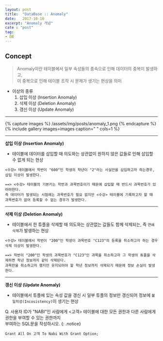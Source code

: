 ```yaml
---
layout: post
title:  "DataBase :: Anomaly"
date:   2017-10-10
excerpt: "Anomaly 개념"
cate : "post"
tag:
- DB
---
```


## Concept

> Anomaly이란 테이블에서 일부 속성들의 종속으로 인해 데이터의 중복이 발생하고, <br/> 이 중복으로 인해 테이블 조작 시 문제가 생기는 현상을 의미

* 이상의 종류
    1. 삽입 이상 (Insertion Anomaly)
    2. 삭제 이상 (Deletion Anomaly)
    3. 갱신 이상 (Update Anomaly)

---

{% capture images %}
    /assets/img/posts/anomaly_1.png
{% endcapture %}
{% include gallery images=images caption=" " cols=1 %}

---

**삽입 이상 (Insertion Anomaly)**

* 테이블에 데이터를 삽입할 때 의도와는 상관없이 원하지 않은 값들로 인해 삽입할 수 없게 되는 현상

```
<수강> 테이블에서 학번이 "600"인 학생의 학년이 "2"라는 사실만을 삽입하고자 하는경우, 삽입 이상이 발생한다.

==> <수강> 테이블의 기본키는 학번과 과목번호이기 때문에 삽입할 때 반드시 과목번호가 있어야한다.
즉 데이터가 발생되는 시점에는 과목번호가 필요 없지만 <수강> 테이블에 기록하고자 할 때 
과목번호가 없어 등록할 수 없는 경우가 발생한다.
```    

---

**삭제 이상 (Deletion Anomaly)**

* 테이블에서 한 튜플을 삭제할 때 의도와는 상관없는 값들도 함께 삭제되는, 즉 `연쇄 삭제`가 발생하는 현상

```
<수강> 테이블에서 학번이 "200"인 학생이 과목번호 "C123"의 등록을 취소하고자 하는 경우 삭제 이상이 발생한다.

==> 학번이 "200"인 학생의 과목번호가 "C123"인 과목을 취소하고자 그 학생의 튜플을 삭제하면 학년 정보까지 같이 삭제된다.
과목만을 취소하고자 했지만 유지되어야 할 학년 정보까지 삭제되기 때문에 정보 손실이 발생한다.
```    



---


**갱신 이상 (Update Anomaly)**

* 테이블에서 튜플에 있는 속성 값을 갱신 시 일부 튜플의 정보만 갱신되어 정보에 `불일치성(Incosistency)`이 생기는 현상

Q. 사용자 ID가 "NABI"인 사람에게 <고객> 테이블에 대한 모든 권한과 다른 사람에게 권한을 부여할 수 있는 권한까지 <br/> 부여하는 SQL문을 작성하시오.
{: .notice}

```
Grant All On 고객 To Nabi With Grant Option;
```    



